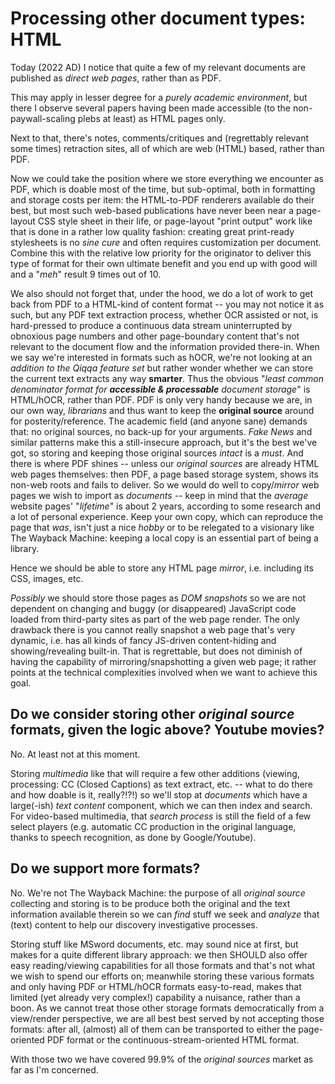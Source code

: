 # Processing other document types: HTML

Today (2022 AD) I notice that quite a few of my relevant documents are published as *direct web pages*, rather than as PDF. 

This may apply in lesser degree for a *purely academic environment*, but there I observe several papers having been made accessible (to the non-paywall-scaling plebs at least) as HTML pages only.

Next to that, there's notes, comments/critiques and (regrettably relevant some times) retraction sites, all of which are web (HTML) based, rather than PDF.

Now we could take the position where we store everything we encounter as PDF, which is doable most of the time, but sub-optimal, both in formatting and storage costs per item: the HTML-to-PDF renderers available do their best, but most such web-based publications have never been near a page-layout CSS style sheet in their life, or page-layout "print output" work like that is done in a rather low quality fashion: creating great print-ready stylesheets is no *sine cure* and often requires customization per document. Combine this with the relative low priority for the originator to deliver this type of format for their own ultimate benefit and you end up with good will and a "*meh*" result 9 times out of 10.

We also should not forget that, under the hood, we do a lot of work to get back from PDF to a HTML-kind of content format -- you may not notice it as such, but any PDF text extraction process, whether OCR assisted or not, is hard-pressed to produce a continuous data stream uninterrupted by obnoxious page numbers and other page-boundary content that's not relevant to the document flow and the information provided there-in. When we say we're interested in formats such as hOCR, we're not looking at an *addition to the Qiqqa feature set* but rather wonder whether we can store the current text extracts any way **smarter**. Thus the obvious "*least common denominator format for **accessible & processable** document storage*" is HTML/hOCR, rather than PDF. PDF is only very handy because we are, in our own way, *librarians* and thus want to keep the **original source** around for posterity/reference. The academic field (and anyone sane) demands that: no original sources, no back-up for your arguments. *Fake News* and similar patterns make this a still-insecure approach, but it's the best we've got, so storing and keeping those original sources *intact* is a *must*. And there is where PDF shines -- unless our *original sources* are already HTML web pages themselves: then PDF, a page based storage system, shows its non-web roots and fails to deliver. So we would do well to copy/*mirror* web pages we wish to import as *documents* -- keep in mind that the *average* website pages' "*lifetime*" is about 2 years, according to some research and a lot of personal experience. Keep your own copy, which can reproduce the page that *was*, isn't just a nice *hobby* or to be relegated to a visionary like The Wayback Machine: keeping a local copy is an essential part of being a library.

Hence we should be able to store any HTML page *mirror*, i.e. including its CSS, images, etc. 

*Possibly* we should store those pages as *DOM snapshots* so we are not dependent on changing and buggy (or disappeared) JavaScript code loaded from third-party sites as part of the web page render. The only drawback there is you cannot really snapshot a web page that's very dynamic, i.e. has all kinds of fancy JS-driven content-hiding and showing/revealing built-in. That is regrettable, but does not diminish of having the capability of mirroring/snapshotting a given web page; it rather points at the technical complexities involved when we want to achieve this goal.


## Do we consider storing other *original source* formats, given the logic above? Youtube movies?

No. At least not at this moment.

Storing *multimedia* like that will require a few other additions (viewing, processing: CC (Closed Captions) as text extract, etc. -- what to do there and how doable is it, really?!?!) so we'll stop at *documents* which have a large(-ish) *text content* component, which we can then index and search. For video-based multimedia, that *search process* is still the field of a few select players (e.g. automatic CC production in the original language, thanks to speech recognition, as done by Google/Youtube).



## Do we support more formats?

No. We're not The Wayback Machine: the purpose of all *original source* collecting and storing is to be produce both the original and the text information available therein so we can *find* stuff we seek and *analyze* that (text) content to help our discovery investigative processes.

Storing stuff like MSword documents, etc. may sound nice at first, but makes for a quite different library approach: we then SHOULD also offer easy reading/viewing capabilities for all those formats and that's not what we wish to spend our efforts on; meanwhile storing these various formats and only having PDF or HTML/hOCR formats easy-to-read, makes that limited (yet already very complex!) capability a nuisance, rather than a boon. As we cannot treat those other storage formats democratically from a view/render perspective, we are all best best served by not accepting those formats: after all, (almost) all of them can be transported to either the page-oriented PDF format or the continuous-stream-oriented HTML format.

With those two we have covered 99.9% of the *original sources* market as far as I'm concerned.


